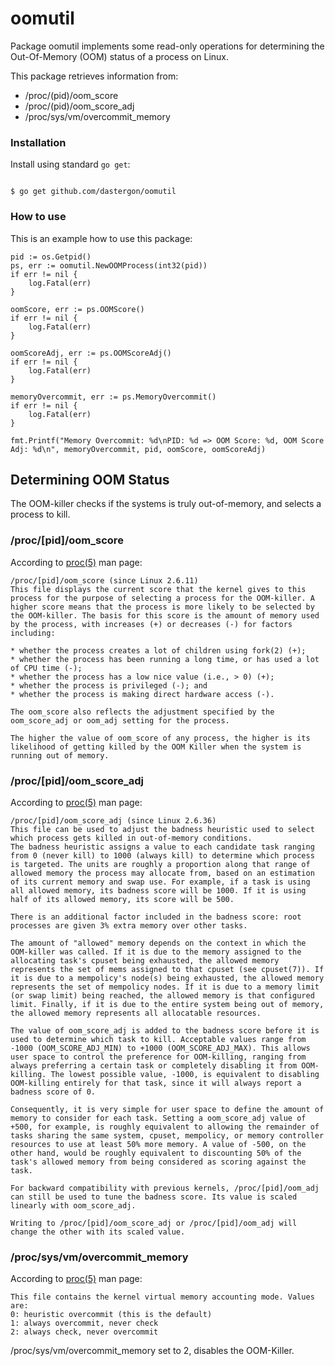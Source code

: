 # oomutil
Package oomutil implements some read-only operations for determining the Out-Of-Memory (OOM) status of a process on Linux.

This package retrieves information from:
* /proc/(pid)/oom_score
* /proc/(pid)/oom_score_adj
* /proc/sys/vm/overcommit_memory

### Installation
Install using standard `go get`:

```shell

$ go get github.com/dastergon/oomutil

```

### How to use

This is an example how to use this package:

```golang
pid := os.Getpid()
ps, err := oomutil.NewOOMProcess(int32(pid))
if err != nil {
	log.Fatal(err)
}

oomScore, err := ps.OOMScore()
if err != nil {
	log.Fatal(err)
}

oomScoreAdj, err := ps.OOMScoreAdj()
if err != nil {
    log.Fatal(err)
}

memoryOvercommit, err := ps.MemoryOvercommit()
if err != nil {
    log.Fatal(err)
}

fmt.Printf("Memory Overcommit: %d\nPID: %d => OOM Score: %d, OOM Score Adj: %d\n", memoryOvercommit, pid, oomScore, oomScoreAdj)
```

## Determining OOM Status
The OOM-killer checks if the systems is truly out-of-memory, and selects a process to kill.

### /proc/[pid]/oom_score
According to [proc(5)](https://linux.die.net/man/5/proc) man page:
```
/proc/[pid]/oom_score (since Linux 2.6.11)
This file displays the current score that the kernel gives to this process for the purpose of selecting a process for the OOM-killer. A higher score means that the process is more likely to be selected by the OOM-killer. The basis for this score is the amount of memory used by the process, with increases (+) or decreases (-) for factors including:

* whether the process creates a lot of children using fork(2) (+);
* whether the process has been running a long time, or has used a lot of CPU time (-);
* whether the process has a low nice value (i.e., > 0) (+);
* whether the process is privileged (-); and
* whether the process is making direct hardware access (-).

The oom_score also reflects the adjustment specified by the oom_score_adj or oom_adj setting for the process.

The higher the value of oom_score of any process, the higher is its likelihood of getting killed by the OOM Killer when the system is running out of memory.
```

### /proc/[pid]/oom_score_adj
According to [proc(5)](https://linux.die.net/man/5/proc) man page:

```
/proc/[pid]/oom_score_adj (since Linux 2.6.36)
This file can be used to adjust the badness heuristic used to select which process gets killed in out-of-memory conditions.
The badness heuristic assigns a value to each candidate task ranging from 0 (never kill) to 1000 (always kill) to determine which process is targeted. The units are roughly a proportion along that range of allowed memory the process may allocate from, based on an estimation of its current memory and swap use. For example, if a task is using all allowed memory, its badness score will be 1000. If it is using half of its allowed memory, its score will be 500.

There is an additional factor included in the badness score: root processes are given 3% extra memory over other tasks.

The amount of "allowed" memory depends on the context in which the OOM-killer was called. If it is due to the memory assigned to the allocating task's cpuset being exhausted, the allowed memory represents the set of mems assigned to that cpuset (see cpuset(7)). If it is due to a mempolicy's node(s) being exhausted, the allowed memory represents the set of mempolicy nodes. If it is due to a memory limit (or swap limit) being reached, the allowed memory is that configured limit. Finally, if it is due to the entire system being out of memory, the allowed memory represents all allocatable resources.

The value of oom_score_adj is added to the badness score before it is used to determine which task to kill. Acceptable values range from -1000 (OOM_SCORE_ADJ_MIN) to +1000 (OOM_SCORE_ADJ_MAX). This allows user space to control the preference for OOM-killing, ranging from always preferring a certain task or completely disabling it from OOM-killing. The lowest possible value, -1000, is equivalent to disabling OOM-killing entirely for that task, since it will always report a badness score of 0.

Consequently, it is very simple for user space to define the amount of memory to consider for each task. Setting a oom_score_adj value of +500, for example, is roughly equivalent to allowing the remainder of tasks sharing the same system, cpuset, mempolicy, or memory controller resources to use at least 50% more memory. A value of -500, on the other hand, would be roughly equivalent to discounting 50% of the task's allowed memory from being considered as scoring against the task.

For backward compatibility with previous kernels, /proc/[pid]/oom_adj can still be used to tune the badness score. Its value is scaled linearly with oom_score_adj.

Writing to /proc/[pid]/oom_score_adj or /proc/[pid]/oom_adj will change the other with its scaled value.
```

### /proc/sys/vm/overcommit_memory
According to [proc(5)](https://linux.die.net/man/5/proc) man page:
```
This file contains the kernel virtual memory accounting mode. Values are:
0: heuristic overcommit (this is the default)
1: always overcommit, never check
2: always check, never overcommit
```
/proc/sys/vm/overcommit_memory set to 2, disables the OOM-Killer.

